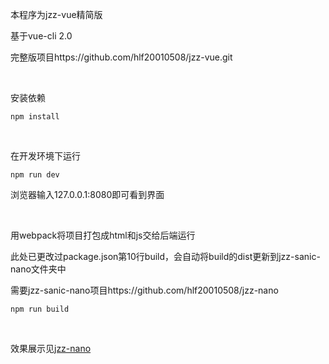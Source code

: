 本程序为jzz-vue精简版

基于vue-cli 2.0

完整版项目https://github.com/hlf20010508/jzz-vue.git

<br/>

安装依赖
```
npm install
```

<br/>

在开发环境下运行
```
npm run dev
```
浏览器输入127.0.0.1:8080即可看到界面

<br/>

用webpack将项目打包成html和js交给后端运行

此处已更改过package.json第10行build，会自动将build的dist更新到jzz-sanic-nano文件夹中

需要jzz-sanic-nano项目https://github.com/hlf20010508/jzz-nano
```
npm run build
```

<br/>

效果展示见[jzz-nano](https://github.com/hlf20010508/jzz-nano)
